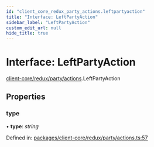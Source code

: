 ```yaml
---
id: "client_core_redux_party_actions.leftpartyaction"
title: "Interface: LeftPartyAction"
sidebar_label: "LeftPartyAction"
custom_edit_url: null
hide_title: true
---
```


# Interface: LeftPartyAction

[client-core/redux/party/actions](../modules/client_core_redux_party_actions.md).LeftPartyAction

## Properties

### type

• **type**: *string*

Defined in: [packages/client-core/redux/party/actions.ts:57](https://github.com/xr3ngine/xr3ngine/blob/9d253dc38/packages/client-core/redux/party/actions.ts#L57)
